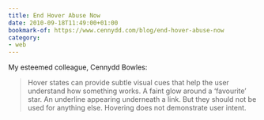 ```yaml
---
title: End Hover Abuse Now
date: 2010-09-18T11:49:00+01:00
bookmark-of: https://www.cennydd.com/blog/end-hover-abuse-now
category:
- web
---
```

My esteemed colleague, Cennydd Bowles:

> Hover states can provide subtle visual cues that help the user understand how something works. A faint glow around a ‘favourite’ star. An underline appearing underneath a link. But they should not be used for anything else. Hovering does not demonstrate user intent.

